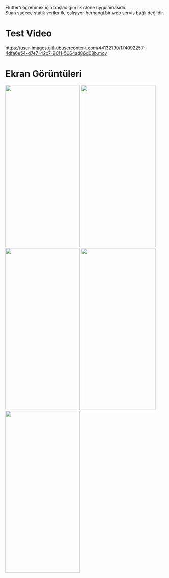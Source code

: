 Flutter'ı öğrenmek için başladığım ilk clone uygulamasıdır.<br>
Şuan sadece statik veriler ile çalışıyor herhangi bir web servis bağlı değildir.

# Test Video
https://user-images.githubusercontent.com/44132199/174092257-4dfa6e54-d7e7-42c7-90f1-5064ad86d08b.mov

# Ekran Görüntüleri
 
<p float="left">
<img src="https://user-images.githubusercontent.com/44132199/174092613-ed26566d-13b5-4271-9f27-c2fd717c84f1.png" width="234" height="506.4" />
<img src="https://user-images.githubusercontent.com/44132199/174093452-49bfcd8e-d461-4c06-81ed-409d308caae4.png" width="234" height="506.4" />
<img src="https://user-images.githubusercontent.com/44132199/174093730-a9106348-3bab-4b0a-a3e9-3fe7d01ccba9.png" width="234" height="506.4" />
<img src="https://user-images.githubusercontent.com/44132199/174093791-197eda4c-1ea1-4f89-abc3-5160af6f54b2.png" width="234" height="506.4" />
<img src="https://user-images.githubusercontent.com/44132199/174094794-042fee86-82e6-42fb-b8b5-713944541bcc.jpg" width="234" height="506.4" />
</p>
